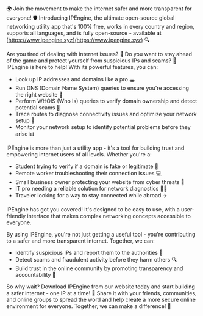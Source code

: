 🌍 Join the movement to make the internet safer and more transparent for everyone! 🛡️ Introducing IPEngine, the ultimate open-source global networking utility app that's 100% free, works in every country and region, supports all languages, and is fully open-source - available at [https://www.ipengine.xyz](https://www.ipengine.xyz) 🔍

Are you tired of dealing with internet issues? 📡 Do you want to stay ahead of the game and protect yourself from suspicious IPs and scams? 💸 IPEngine is here to help! With its powerful features, you can:

* Look up IP addresses and domains like a pro 🕳️
* Run DNS (Domain Name System) queries to ensure you're accessing the right website 🔗
* Perform WHOIS (Who Is) queries to verify domain ownership and detect potential scams 🚨
* Trace routes to diagnose connectivity issues and optimize your network setup 📍
* Monitor your network setup to identify potential problems before they arise 📊

IPEngine is more than just a utility app - it's a tool for building trust and empowering internet users of all levels. Whether you're a:

* Student trying to verify if a domain is fake or legitimate 🔴
* Remote worker troubleshooting their connection issues 💻
* Small business owner protecting your website from cyber threats 🏢
* IT pro needing a reliable solution for network diagnostics 👩‍💻
* Traveler looking for a way to stay connected while abroad ✈️

IPEngine has got you covered! It's designed to be easy to use, with a user-friendly interface that makes complex networking concepts accessible to everyone.

By using IPEngine, you're not just getting a useful tool - you're contributing to a safer and more transparent internet. Together, we can:

* Identify suspicious IPs and report them to the authorities 🚨
* Detect scams and fraudulent activity before they harm others 🔍
* Build trust in the online community by promoting transparency and accountability 💯

So why wait? Download IPEngine from our website today and start building a safer internet - one IP at a time! 🚀 Share it with your friends, communities, and online groups to spread the word and help create a more secure online environment for everyone. Together, we can make a difference! 💪